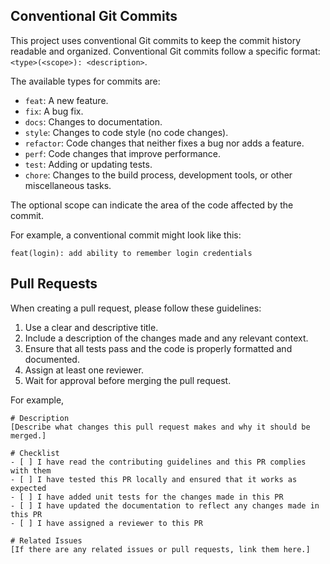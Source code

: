 
## Conventional Git Commits

This project uses conventional Git commits to keep the commit history readable and organized. Conventional Git commits follow a specific format: `<type>(<scope>): <description>`.

The available types for commits are:

- `feat`: A new feature.
- `fix`: A bug fix.
- `docs`: Changes to documentation.
- `style`: Changes to code style (no code changes).
- `refactor`: Code changes that neither fixes a bug nor adds a feature.
- `perf`: Code changes that improve performance.
- `test`: Adding or updating tests.
- `chore`: Changes to the build process, development tools, or other miscellaneous tasks.

The optional scope can indicate the area of the code affected by the commit.

For example, a conventional commit might look like this:  
  
`feat(login): add ability to remember login credentials`  


## Pull Requests

When creating a pull request, please follow these guidelines:

1. Use a clear and descriptive title.
2. Include a description of the changes made and any relevant context.
3. Ensure that all tests pass and the code is properly formatted and documented.
4. Assign at least one reviewer.
5. Wait for approval before merging the pull request.
  
For example,  
```  
# Description
[Describe what changes this pull request makes and why it should be merged.]

# Checklist
- [ ] I have read the contributing guidelines and this PR complies with them
- [ ] I have tested this PR locally and ensured that it works as expected
- [ ] I have added unit tests for the changes made in this PR
- [ ] I have updated the documentation to reflect any changes made in this PR
- [ ] I have assigned a reviewer to this PR

# Related Issues
[If there are any related issues or pull requests, link them here.]
```  